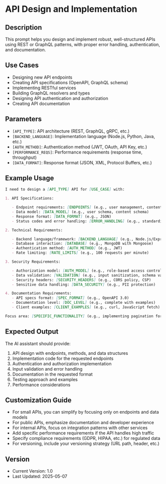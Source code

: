 # API Design and Implementation

## Description

This prompt helps you design and implement robust, well-structured APIs using REST or GraphQL patterns, with proper error handling, authentication, and documentation.

## Use Cases

- Designing new API endpoints
- Creating API specifications (OpenAPI, GraphQL schema)
- Implementing RESTful services
- Building GraphQL resolvers and types
- Designing API authentication and authorization
- Creating API documentation

## Parameters

- `[API_TYPE]`: API architecture (REST, GraphQL, gRPC, etc.)
- `[BACKEND_LANGUAGE]`: Implementation language (Node.js, Python, Java, etc.)
- `[AUTH_METHOD]`: Authentication method (JWT, OAuth, API Key, etc.)
- `[PERFORMANCE_REQS]`: Performance requirements (response time, throughput)
- `[DATA_FORMAT]`: Response format (JSON, XML, Protocol Buffers, etc.)

## Example Usage

```markdown
I need to design a [API_TYPE] API for [USE_CASE] with:

1. API Specifications:

   - Endpoint requirements: [ENDPOINTS] (e.g., user management, content retrieval)
   - Data model: [DATA_MODEL] (e.g., user schema, content schema)
   - Response format: [DATA_FORMAT] (e.g., JSON)
   - Status codes and error handling: [ERROR_HANDLING] (e.g., standardized error responses)

2. Technical Requirements:

   - Backend language/framework: [BACKEND_LANGUAGE] (e.g., Node.js/Express)
   - Database interaction: [DATABASE] (e.g., MongoDB with Mongoose)
   - Authentication method: [AUTH_METHOD] (e.g., JWT)
   - Rate limiting: [RATE_LIMITS] (e.g., 100 requests per minute)

3. Security Requirements:

   - Authorization model: [AUTH_MODEL] (e.g., role-based access control)
   - Data validation: [VALIDATION] (e.g., input sanitization, schema validation)
   - Security headers: [SECURITY_HEADERS] (e.g., CORS policy, CSP)
   - Sensitive data handling: [DATA_SECURITY] (e.g., PII protection)

4. Documentation Requirements:
   - API specs format: [SPEC_FORMAT] (e.g., OpenAPI 3.0)
   - Documentation level: [DOC_LEVEL] (e.g., complete with examples)
   - Client examples: [CLIENT_EXAMPLES] (e.g., curl, JavaScript fetch)

Focus area: [SPECIFIC_FUNCTIONALITY] (e.g., implementing pagination for list endpoints)
```

## Expected Output

The AI assistant should provide:

1. API design with endpoints, methods, and data structures
2. Implementation code for the requested endpoints
3. Authentication and authorization implementation
4. Input validation and error handling
5. Documentation in the requested format
6. Testing approach and examples
7. Performance considerations

## Customization Guide

- For small APIs, you can simplify by focusing only on endpoints and data models
- For public APIs, emphasize documentation and developer experience
- For internal APIs, focus on integration patterns with other services
- Add specific performance requirements if the API handles high traffic
- Specify compliance requirements (GDPR, HIPAA, etc.) for regulated data
- For versioning, include your versioning strategy (URL path, header, etc.)

## Version

- Current Version: 1.0
- Last Updated: 2025-05-07

